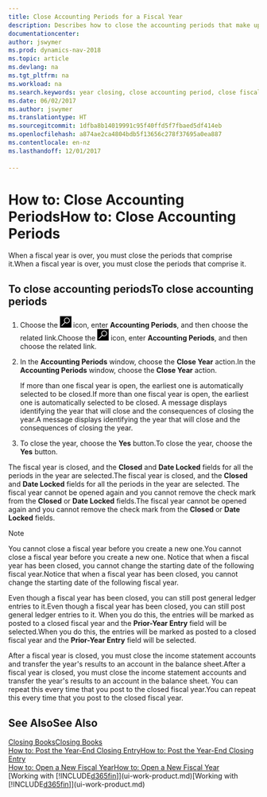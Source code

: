 ```yaml
---
title: Close Accounting Periods for a Fiscal Year
description: Describes how to close the accounting periods that make up the fiscal year.
documentationcenter: 
author: jswymer
ms.prod: dynamics-nav-2018
ms.topic: article
ms.devlang: na
ms.tgt_pltfrm: na
ms.workload: na
ms.search.keywords: year closing, close accounting period, close fiscal year, bank account detailed trial balance
ms.date: 06/02/2017
ms.author: jswymer
ms.translationtype: HT
ms.sourcegitcommit: 1dfba8b14019991c95f40ffd5f7fbaed5df414eb
ms.openlocfilehash: a874ae2ca4804bdb5f13656c278f37695a0ea887
ms.contentlocale: en-nz
ms.lasthandoff: 12/01/2017

---
```

# <a name="how-to-close-accounting-periods"></a><span data-ttu-id="763b9-103">How to: Close Accounting Periods</span><span class="sxs-lookup"><span data-stu-id="763b9-103">How to: Close Accounting Periods</span></span>
<span data-ttu-id="763b9-104">When a fiscal year is over, you must close the periods that comprise it.</span><span class="sxs-lookup"><span data-stu-id="763b9-104">When a fiscal year is over, you must close the periods that comprise it.</span></span>

## <a name="to-close-accounting-periods"></a><span data-ttu-id="763b9-105">To close accounting periods</span><span class="sxs-lookup"><span data-stu-id="763b9-105">To close accounting periods</span></span>
1. <span data-ttu-id="763b9-106">Choose the ![Search for Page or Report](media/ui-search/search_small.png "Search for Page or Report icon") icon, enter **Accounting Periods**, and then choose the related link.</span><span class="sxs-lookup"><span data-stu-id="763b9-106">Choose the ![Search for Page or Report](media/ui-search/search_small.png "Search for Page or Report icon") icon, enter **Accounting Periods**, and then choose the related link.</span></span>
2. <span data-ttu-id="763b9-107">In the **Accounting Periods** window, choose the **Close Year** action.</span><span class="sxs-lookup"><span data-stu-id="763b9-107">In the **Accounting Periods** window, choose the **Close Year** action.</span></span>

    <span data-ttu-id="763b9-108">If more than one fiscal year is open, the earliest one is automatically selected to be closed.</span><span class="sxs-lookup"><span data-stu-id="763b9-108">If more than one fiscal year is open, the earliest one is automatically selected to be closed.</span></span> <span data-ttu-id="763b9-109">A message displays identifying the year that will close and the consequences of closing the year.</span><span class="sxs-lookup"><span data-stu-id="763b9-109">A message displays identifying the year that will close and the consequences of closing the year.</span></span>
3. <span data-ttu-id="763b9-110">To close the year, choose the **Yes** button.</span><span class="sxs-lookup"><span data-stu-id="763b9-110">To close the year, choose the **Yes** button.</span></span>

<span data-ttu-id="763b9-111">The fiscal year is closed, and the **Closed** and **Date Locked** fields for all the periods in the year are selected.</span><span class="sxs-lookup"><span data-stu-id="763b9-111">The fiscal year is closed, and the **Closed** and **Date Locked** fields for all the periods in the year are selected.</span></span> <span data-ttu-id="763b9-112">The fiscal year cannot be opened again and you cannot remove the check mark from the **Closed** or **Date Locked** fields.</span><span class="sxs-lookup"><span data-stu-id="763b9-112">The fiscal year cannot be opened again and you cannot remove the check mark from the **Closed** or **Date Locked** fields.</span></span>

> [!NOTE]  
>   <span data-ttu-id="763b9-113">You cannot close a fiscal year before you create a new one.</span><span class="sxs-lookup"><span data-stu-id="763b9-113">You cannot close a fiscal year before you create a new one.</span></span> <span data-ttu-id="763b9-114">Notice that when a fiscal year has been closed, you cannot change the starting date of the following fiscal year.</span><span class="sxs-lookup"><span data-stu-id="763b9-114">Notice that when a fiscal year has been closed, you cannot change the starting date of the following fiscal year.</span></span>

<span data-ttu-id="763b9-115">Even though a fiscal year has been closed, you can still post general ledger entries to it.</span><span class="sxs-lookup"><span data-stu-id="763b9-115">Even though a fiscal year has been closed, you can still post general ledger entries to it.</span></span> <span data-ttu-id="763b9-116">When you do this, the entries will be marked as posted to a closed fiscal year and the **Prior-Year Entry** field will be selected.</span><span class="sxs-lookup"><span data-stu-id="763b9-116">When you do this, the entries will be marked as posted to a closed fiscal year and the **Prior-Year Entry** field will be selected.</span></span>

<span data-ttu-id="763b9-117">After a fiscal year is closed, you must close the income statement accounts and transfer the year's results to an account in the balance sheet.</span><span class="sxs-lookup"><span data-stu-id="763b9-117">After a fiscal year is closed, you must close the income statement accounts and transfer the year's results to an account in the balance sheet.</span></span> <span data-ttu-id="763b9-118">You can repeat this every time that you post to the closed fiscal year.</span><span class="sxs-lookup"><span data-stu-id="763b9-118">You can repeat this every time that you post to the closed fiscal year.</span></span>

## <a name="see-also"></a><span data-ttu-id="763b9-119">See Also</span><span class="sxs-lookup"><span data-stu-id="763b9-119">See Also</span></span>
[<span data-ttu-id="763b9-120">Closing Books</span><span class="sxs-lookup"><span data-stu-id="763b9-120">Closing Books</span></span>](year-close-books.md)  
[<span data-ttu-id="763b9-121">How to: Post the Year-End Closing Entry</span><span class="sxs-lookup"><span data-stu-id="763b9-121">How to: Post the Year-End Closing Entry</span></span>](year-how-post-year-end-close-entry.md)  
[<span data-ttu-id="763b9-122">How to: Open a New Fiscal Year</span><span class="sxs-lookup"><span data-stu-id="763b9-122">How to: Open a New Fiscal Year</span></span>](finance-how-open-new-fiscal-year.md)  
<span data-ttu-id="763b9-123">[Working with [!INCLUDE[d365fin](includes/d365fin_md.md)]](ui-work-product.md)</span><span class="sxs-lookup"><span data-stu-id="763b9-123">[Working with [!INCLUDE[d365fin](includes/d365fin_md.md)]](ui-work-product.md)</span></span>

